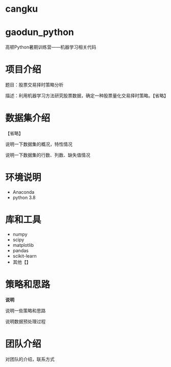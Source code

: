 # cangku
# gaodun_python
高顿Python暑期训练营——机器学习相关代码


项目介绍
=========

题目：股票交易择时策略分析

描述：利用机器学习方法研究股票数据，确定一种股票量化交易择时策略。【省略】


数据集介绍
=======

【省略】

说明一下数据集的概况，特性情况

说明一下数据集的行数、列数、缺失值情况



环境说明
=======

- Anaconda
- python 3.8


库和工具
=======

- numpy
- scipy
- matplotlib
- pandas
- scikit-learn
- 其他【】


策略和思路
=======

**说明**

说明一些策略和思路

说明数据预处理过程


团队介绍
=======

对团队的介绍，联系方式
